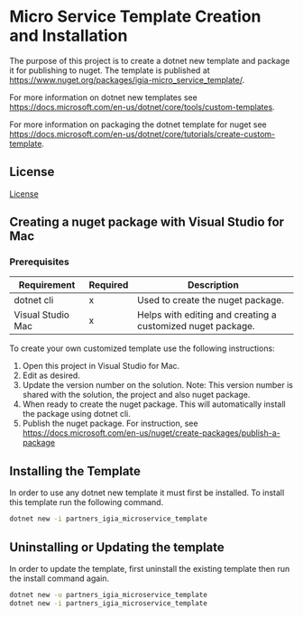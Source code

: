 ﻿# Micro Service Template Creation and Installation

The purpose of this project is to create a dotnet new template and package it for publishing to nuget. The template is published at <https://www.nuget.org/packages/igia-micro_service_template/>.

For more information on dotnet new templates see <https://docs.microsoft.com/en-us/dotnet/core/tools/custom-templates>.

For more information on packaging the dotnet template for nuget see <https://docs.microsoft.com/en-us/dotnet/core/tutorials/create-custom-template>.

## License

[License](LICENSE.md)

## Creating a nuget package with Visual Studio for Mac

### Prerequisites

| Requirement       | Required | Description                                                  |
| ----------------- | -------- | ------------------------------------------------------------ |
| dotnet cli        | x        | Used to create the nuget package.                            |
| Visual Studio Mac | x        | Helps with editing and creating a customized nuget package.  |

To create your own customized template use the following instructions:

1. Open this project in Visual Studio for Mac. 
2. Edit as desired.
3. Update the version number on the solution.  Note: This version number is shared with the solution, the project and also nuget package.
4. When ready to create the nuget package. This will automatically install the package using dotnet cli.
5. Publish the nuget package. For instruction, see <https://docs.microsoft.com/en-us/nuget/create-packages/publish-a-package>

## Installing the Template

In order to use any dotnet new template it must first be installed. To install this template run the following command.

```bash
dotnet new -i partners_igia_microservice_template
```

## Uninstalling or Updating the template

In order to update the template, first uninstall the existing template then run the install command again.

```bash
dotnet new -u partners_igia_microservice_template
dotnet new -i partners_igia_microservice_template